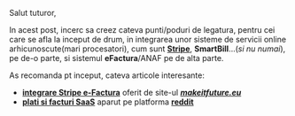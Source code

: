 Salut tuturor,

In acest post, incerc sa creez cateva punti/poduri de legatura, pentru cei care se afla la inceput de drum, in integrarea unor sisteme de servicii online arhicunoscute(mari procesatori), cum sunt [**Stripe**](https://github.com/stripe), **SmartBill**...(*si nu numai*), pe de-o parte, si sistemul **eFactura**/ANAF pe de alta parte.

As recomanda pt inceput, cateva articole interesante:

 - [**integrare Stripe e-Factura**](https://www.makeitfuture.eu/integrare-stripe-e-factura) oferit de site-ul [***makeitfuture.eu***](https://www.makeitfuture.eu)
 - [**plati si facturi SaaS**](https://www.reddit.com/r/programare/comments/11nx5gu/plati_si_facturi_saas/) aparut pe platforma [**reddit**](https://www.reddit.com/r/programare/comments/)
